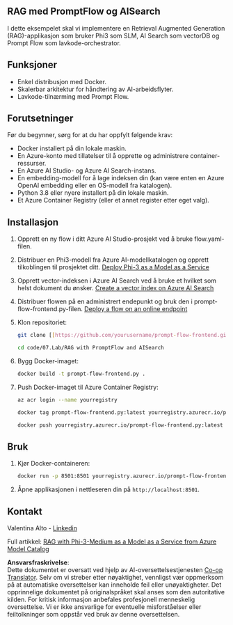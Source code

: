 <!--
CO_OP_TRANSLATOR_METADATA:
{
  "original_hash": "8ec74e4a49934dad78bc52dcb898359c",
  "translation_date": "2025-07-16T17:09:06+00:00",
  "source_file": "code/07.Lab/RAG_with_PromptFlow_and_AISearch/README.md",
  "language_code": "no"
}
-->
## RAG med PromptFlow og AISearch

I dette eksempelet skal vi implementere en Retrieval Augmented Generation (RAG)-applikasjon som bruker Phi3 som SLM, AI Search som vectorDB og Prompt Flow som lavkode-orchestrator.

## Funksjoner

- Enkel distribusjon med Docker.
- Skalerbar arkitektur for håndtering av AI-arbeidsflyter.
- Lavkode-tilnærming med Prompt Flow.

## Forutsetninger

Før du begynner, sørg for at du har oppfylt følgende krav:

- Docker installert på din lokale maskin.
- En Azure-konto med tillatelser til å opprette og administrere container-ressurser.
- En Azure AI Studio- og Azure AI Search-instans.
- En embedding-modell for å lage indeksen din (kan være enten en Azure OpenAI embedding eller en OS-modell fra katalogen).
- Python 3.8 eller nyere installert på din lokale maskin.
- Et Azure Container Registry (eller et annet register etter eget valg).

## Installasjon

1. Opprett en ny flow i ditt Azure AI Studio-prosjekt ved å bruke flow.yaml-filen.
2. Distribuer en Phi3-modell fra Azure AI-modellkatalogen og opprett tilkoblingen til prosjektet ditt. [Deploy Phi-3 as a Model as a Service](https://learn.microsoft.com/azure/machine-learning/how-to-deploy-models-phi-3?view=azureml-api-2&tabs=phi-3-mini)
3. Opprett vector-indeksen i Azure AI Search ved å bruke et hvilket som helst dokument du ønsker. [Create a vector index on Azure AI Search](https://learn.microsoft.com/azure/search/search-how-to-create-search-index?tabs=portal)
4. Distribuer flowen på en administrert endepunkt og bruk den i prompt-flow-frontend.py-filen. [Deploy a flow on an online endpoint](https://learn.microsoft.com/azure/ai-studio/how-to/flow-deploy)
5. Klon repositoriet:

    ```sh
    git clone [[https://github.com/yourusername/prompt-flow-frontend.git](https://github.com/microsoft/Phi-3CookBook.git)](https://github.com/microsoft/Phi-3CookBook.git)
    
    cd code/07.Lab/RAG with PromptFlow and AISearch
    ```

6. Bygg Docker-imaget:

    ```sh
    docker build -t prompt-flow-frontend.py .
    ```

7. Push Docker-imaget til Azure Container Registry:

    ```sh
    az acr login --name yourregistry
    
    docker tag prompt-flow-frontend.py:latest yourregistry.azurecr.io/prompt-flow-frontend.py:latest
    
    docker push yourregistry.azurecr.io/prompt-flow-frontend.py:latest
    ```

## Bruk

1. Kjør Docker-containeren:

    ```sh
    docker run -p 8501:8501 yourregistry.azurecr.io/prompt-flow-frontend.py:latest
    ```

2. Åpne applikasjonen i nettleseren din på `http://localhost:8501`.

## Kontakt

Valentina Alto - [Linkedin](https://www.linkedin.com/in/valentina-alto-6a0590148/)

Full artikkel: [RAG with Phi-3-Medium as a Model as a Service from Azure Model Catalog](https://medium.com/@valentinaalto/rag-with-phi-3-medium-as-a-model-as-a-service-from-azure-model-catalog-62e1411948f3)

**Ansvarsfraskrivelse**:  
Dette dokumentet er oversatt ved hjelp av AI-oversettelsestjenesten [Co-op Translator](https://github.com/Azure/co-op-translator). Selv om vi streber etter nøyaktighet, vennligst vær oppmerksom på at automatiske oversettelser kan inneholde feil eller unøyaktigheter. Det opprinnelige dokumentet på originalspråket skal anses som den autoritative kilden. For kritisk informasjon anbefales profesjonell menneskelig oversettelse. Vi er ikke ansvarlige for eventuelle misforståelser eller feiltolkninger som oppstår ved bruk av denne oversettelsen.